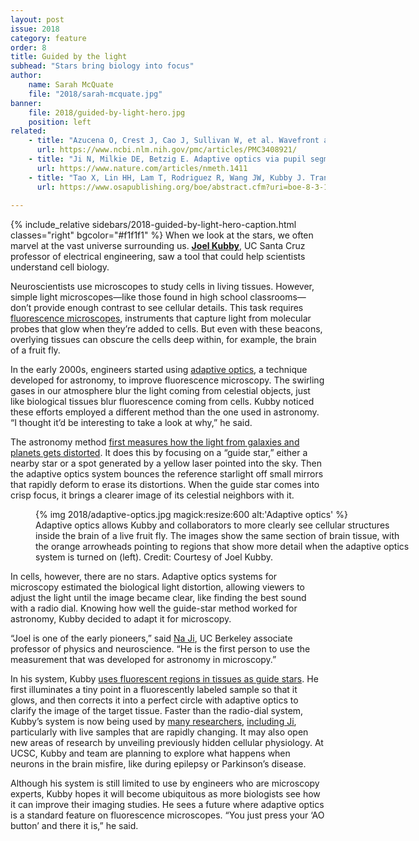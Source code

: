 ```yaml
---
layout: post
issue: 2018
category: feature
order: 8
title: Guided by the light
subhead: "Stars bring biology into focus"
author:
    name: Sarah McQuate
    file: "2018/sarah-mcquate.jpg"
banner:
    file: 2018/guided-by-light-hero.jpg
    position: left
related:
    - title: "Azucena O, Crest J, Cao J, Sullivan W, et al. Wavefront aberration measurements and corrections through thick tissue using fluorescent microsphere reference beacons. Optics Express 2010;18(16):17521-32"
      url: https://www.ncbi.nlm.nih.gov/pmc/articles/PMC3408921/
    - title: "Ji N, Milkie DE, Betzig E. Adaptive optics via pupil segmentation for high-resolution imaging in biological tissues. Nature Methods 2010;7(2):141-7"
      url: https://www.nature.com/articles/nmeth.1411
    - title: "Tao X, Lin HH, Lam T, Rodriguez R, Wang JW, Kubby J. Transcutical imaging with cellular and subcellular resolution. Biomedical Optics Express 2017;8(3):1277-89"
      url: https://www.osapublishing.org/boe/abstract.cfm?uri=boe-8-3-1277
    
---
```

{% include_relative sidebars/2018-guided-by-light-hero-caption.html classes="right" bgcolor="#f1f1f1" %}
When we look at the stars, we often marvel at the vast universe surrounding us. [**Joel Kubby**](https://www.soe.ucsc.edu/people/jkubby), UC Santa Cruz professor of electrical engineering, saw a tool that could help scientists understand cell biology.

Neuroscientists use microscopes to study cells in living tissues. However, simple light microscopes—like those found in high school classrooms—don’t provide enough contrast to see cellular details. This task requires [fluorescence microscopes](https://www.microscopyu.com/techniques/fluorescence/introduction-to-fluorescence-microscopy), instruments that capture light from molecular probes that glow when they’re added to cells. But even with these beacons, overlying tissues can obscure the cells deep within, for example, the brain of a fruit fly.

In the early 2000s, engineers started using [adaptive optics](https://en.wikipedia.org/wiki/Adaptive_optics), a technique developed for astronomy, to improve fluorescence microscopy. The swirling gases in our atmosphere blur the light coming from celestial objects, just like biological tissues blur fluorescence coming from cells. Kubby noticed these efforts employed a different method than the one used in astronomy. “I thought it’d be interesting to take a look at why,” he said.

The astronomy method [first measures how the light from galaxies and planets gets distorted](http://cfao.ucolick.org/EO/resources/History_AO_Max.pdf). It does this by focusing on a “guide star,” either a nearby star or a spot generated by a yellow laser pointed into the sky. Then the adaptive optics system bounces the reference starlight off small mirrors that rapidly deform to erase its distortions. When the guide star comes into crisp focus, it brings a clearer image of its celestial neighbors with it.
<figure class="" style="width:600px;">
  {% img 2018/adaptive-optics.jpg magick:resize:600 alt:'Adaptive optics' %}<figcaption>Adaptive optics allows Kubby and collaborators to more clearly see cellular structures inside the brain of a live fruit fly. The images show the same section of brain tissue, with the orange arrowheads pointing to regions that show more detail when the adaptive optics system is turned on (left). Credit: Courtesy of Joel Kubby.</figcaption>
</figure>
In cells, however, there are no stars. Adaptive optics systems for microscopy estimated the biological light distortion, allowing viewers to adjust the light until the image became clear, like finding the best sound with a radio dial. Knowing how well the guide-star method worked for astronomy, Kubby decided to adapt it for microscopy.

“Joel is one of the early pioneers,” said [Na Ji](http://physics.berkeley.edu/people/faculty/na-ji), UC Berkeley associate professor of physics and neuroscience. “He is the first person to use the measurement that was developed for astronomy in microscopy.”

In his system, Kubby [uses fluorescent regions in tissues as guide stars](https://www.osapublishing.org/oe/abstract.cfm?uri=oe-20-14-15969). He first illuminates a tiny point in a fluorescently labeled sample so that it glows, and then corrects it into a perfect circle with adaptive optics to clarify the image of the target tissue. Faster than the radio-dial system, Kubby’s system is now being used by [many researchers](https://cfaom.soe.ucsc.edu/), [including Ji](https://www.nature.com/articles/ncomms8276), particularly with live samples that are rapidly changing. It may also open new areas of research by unveiling previously hidden cellular physiology. At UCSC, Kubby and team are planning to explore what happens when neurons in the brain misfire, like during epilepsy or Parkinson’s disease.

Although his system is still limited to use by engineers who are microscopy experts, Kubby hopes it will become ubiquitous as more biologists see how it can improve their imaging studies. He sees a future where adaptive optics is a standard feature on fluorescence microscopes. “You just press your ‘AO button’ and there it is,” he said.